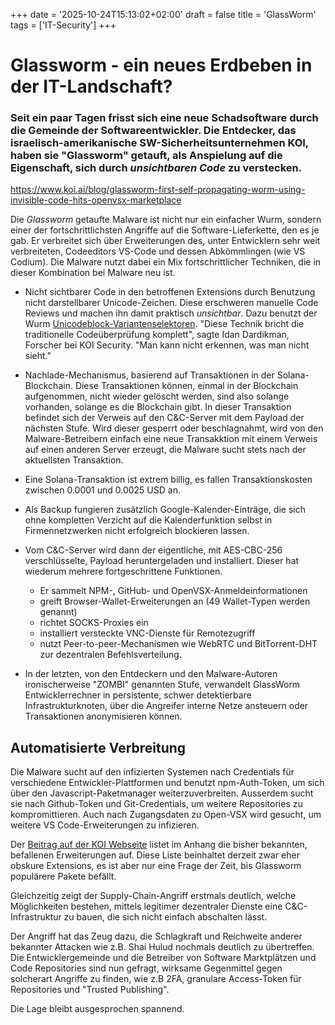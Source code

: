 +++
date = '2025-10-24T15:13:02+02:00'
draft = false
title = 'GlassWorm'
tags = ['IT-Security']
+++
# Glassworm - ein neues Erdbeben in der IT-Landschaft?
### Seit ein paar Tagen frisst sich eine neue Schadsoftware durch die Gemeinde der Softwareentwickler. Die Entdecker, das israelisch-amerikanische SW-Sicherheitsunternehmen KOI, haben sie "Glassworm" getauft, als Anspielung auf die Eigenschaft, sich durch ***unsichtbaren Code*** zu verstecken.
https://www.koi.ai/blog/glassworm-first-self-propagating-worm-using-invisible-code-hits-openvsx-marketplace

Die *Glassworm* getaufte Malware ist nicht nur ein einfacher Wurm, sondern einer der fortschrittlichsten Angriffe auf die Software-Lieferkette, den es je gab.
Er verbreitet sich über Erweiterungen des, unter Entwicklern sehr weit verbreiteten, Codeeditors VS-Code und dessen Abkömmlingen (wie VS Codium).
Die Malware nutzt dabei ein Mix fortschrittlicher Techniken, die in dieser Kombination bei Malware neu ist.

- Nicht sichtbarer Code in den betroffenen Extensions durch Benutzung nicht darstellbarer Unicode-Zeichen. Diese erschweren manuelle Code Reviews und machen ihn damit praktisch *unsichtbar*. Dazu benutzt der Wurm [Unicodeblock-Variantenselektoren](https://de.wikipedia.org/wiki/Unicodeblock_Variantenselektoren).
"Diese Technik bricht die traditionelle Codeüberprüfung komplett", sagte Idan Dardikman, Forscher bei KOI Security. "Man kann nicht erkennen, was man nicht sieht."
- Nachlade-Mechanismus, basierend auf Transaktionen in der Solana-Blockchain. Diese Transaktionen können, einmal in der Blockchain aufgenommen, nicht wieder gelöscht werden, sind also solange vorhanden, solange es die Blockchain gibt. In dieser Transaktion befindet sich der Verweis auf den C&C-Server mit dem Payload der nächsten Stufe. Wird dieser gesperrt oder beschlagnahmt, wird von den Malware-Betreibern einfach eine neue Transakktion mit einem Verweis auf einen anderen Server erzeugt, die Malware sucht stets nach der aktuellsten Transaktion.
- Eine Solana-Transaktion ist extrem billig, es fallen Transaktionskosten zwischen 0.0001 und 0.0025 USD an.
- Als Backup fungieren zusätzlich Google-Kalender-Einträge, die sich ohne kompletten Verzicht auf die Kalenderfunktion selbst in Firmennetzwerken nicht erfolgreich blockieren lassen.
-  Vom C&C-Server wird dann der eigentliche, mit AES-CBC-256 verschlüsselte, Payload heruntergeladen und installiert.
Dieser hat wiederum mehrere fortgeschrittene Funktionen.

    - Er sammelt NPM-, GitHub- und OpenVSX-Anmeldeinformationen
    - greift Browser-Wallet-Erweiterungen an (49 Wallet-Typen werden genannt)
    - richtet SOCKS-Proxies ein
    - installiert versteckte VNC-Dienste für Remotezugriff
    - nutzt Peer-to-peer-Mechanismen wie WebRTC und BitTorrent-DHT zur dezentralen Befehlsverteilung.
    
- In der letzten, von den Entdeckern und den Malware-Autoren ironischerweise "ZOMBI" genannten Stufe, verwandelt GlassWorm Entwicklerrechner in persistente, schwer detektierbare Infrastrukturknoten, über die Angreifer interne Netze ansteuern oder Transaktionen anonymisieren können.

## Automatisierte Verbreitung
Die Malware sucht auf den infizierten Systemen nach Credentials für verschiedene Entwickler-Plattformen und benutzt npm-Auth-Token, um sich über den Javascript-Paketmanager weiterzuverbreiten. Ausserdem sucht sie nach Github-Token und Git-Credentials, um weitere Repositories zu kompromittieren. Auch nach Zugangsdaten zu Open-VSX wird gesucht, um weitere VS Code-Erweiterungen zu infizieren.

Der [Beitrag auf der KOI Webseite](https://www.koi.ai/blog/glassworm-first-self-propagating-worm-using-invisible-code-hits-openvsx-marketplace) listet im Anhang die bisher bekannten, befallenen Erweiterungen auf. Diese Liste beinhaltet derzeit zwar eher obskure Extensions, es ist aber nur eine Frage der Zeit, bis Glassworm populärere Pakete befällt.

Gleichzeitig zeigt der Supply-Chain-Angriff erstmals deutlich, welche Möglichkeiten bestehen, mittels legitimer dezentraler Dienste eine C&C-Infrastruktur zu bauen, die sich nicht einfach abschalten lässt.

Der Angriff hat das Zeug dazu, die Schlagkraft und Reichweite anderer bekannter Attacken wie z.B. Shai Hulud nochmals deutlich zu übertreffen.
Die Entwicklergemeinde und die Betreiber von Software Marktplätzen und Code Repositories sind nun gefragt, wirksame Gegenmittel gegen solcherart Angriffe zu finden, wie z.B 2FA, granulare Access-Token für Repositories und "Trusted Publishing".

Die Lage bleibt ausgesprochen spannend.